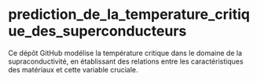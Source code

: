 # prediction_de_la_temperature_critique_des_superconducteurs
Ce dépôt GitHub modélise la température critique dans le domaine de la supraconductivité, en établissant des relations entre les caractéristiques des matériaux et cette variable cruciale.
